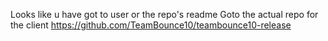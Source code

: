 Looks like u have got to user or the repo's readme
Goto the actual repo for the client 
https://github.com/TeamBounce10/teambounce10-release
